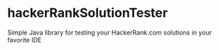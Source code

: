 # hackerRankSolutionTester
Simple Java library for testing your HackerRank.com solutions in your favorite IDE
